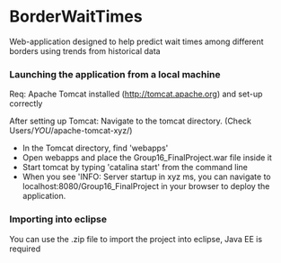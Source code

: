 # BorderWaitTimes
Web-application designed to help predict wait times among different borders using trends from historical data

### Launching the application from a local machine

Req: Apache Tomcat installed (http://tomcat.apache.org) and set-up correctly

After setting up Tomcat:
Navigate to the tomcat directory. (Check Users/_YOU_/apache-tomcat-xyz/)
- In the Tomcat directory, find 'webapps'
- Open webapps and place the Group16_FinalProject.war file inside it
- Start tomcat by typing 'catalina start' from the command line
- When you see 'INFO: Server startup in xyz ms, you can navigate to localhost:8080/Group16_FinalProject in your browser to deploy the application.

### Importing into eclipse
You can use the .zip file to import the project into eclipse, Java EE is required
